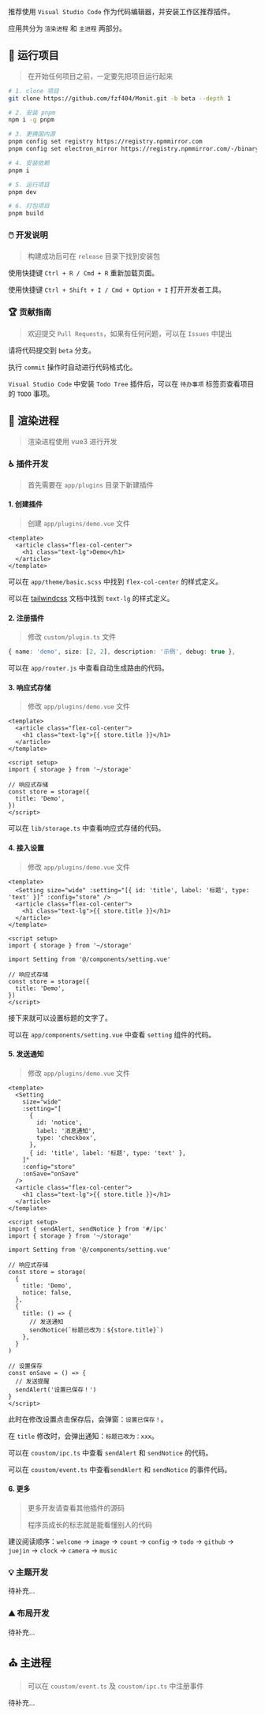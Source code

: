 <!--
 * @Author: fzf404
 * @Date: 2022-09-23 20:37:31
 * @LastEditors: fzf404 nmdfzf404@163.com
 * @LastEditTime: 2022-10-17 20:33:56
 * @Description: 开发文档
-->

推荐使用 `Visual Studio Code` 作为代码编辑器，并安装工作区推荐插件。

应用共分为 `渲染进程` 和 `主进程` 两部分。

## 🥇 运行项目

> 在开始任何项目之前，一定要先把项目运行起来

```bash
# 1. clone 项目
git clone https://github.com/fzf404/Monit.git -b beta --depth 1

# 2. 安装 pnpm
npm i -g pnpm

# 3. 更换国内源
pnpm config set registry https://registry.npmmirror.com
pnpm config set electron_mirror https://registry.npmmirror.com/-/binary/electron/

# 4. 安装依赖
pnpm i

# 5. 运行项目
pnpm dev

# 6. 打包项目
pnpm build
```

### 🖱️ 开发说明

> 构建成功后可在 `release` 目录下找到安装包

使用快捷键 `Ctrl + R / Cmd + R` 重新加载页面。

使用快捷键 `Ctrl + Shift + I / Cmd + Option + I` 打开开发者工具。

### 🏆 贡献指南

> 欢迎提交 `Pull Requests`，如果有任何问题，可以在 `Issues` 中提出

请将代码提交到 `beta` 分支。

执行 `commit` 操作时自动进行代码格式化。

`Visual Studio Code` 中安装 `Todo Tree` 插件后，可以在 `待办事项` 标签页查看项目的 `TODO` 事项。

## 🎇 渲染进程

> 渲染进程使用 vue3 进行开发

### ♿ 插件开发

> 首先需要在 `app/plugins` 目录下新建插件

#### 1. 创建插件

> 创建 `app/plugins/demo.vue` 文件

```vue
<template>
  <article class="flex-col-center">
    <h1 class="text-lg">Demo</h1>
  </article>
</template>
```

可以在 `app/theme/basic.scss` 中找到 `flex-col-center` 的样式定义。

可以在 [tailwindcss](https://tailwindcss.com/) 文档中找到 `text-lg` 的样式定义。

#### 2. 注册插件

> 修改 `custom/plugin.ts` 文件

```ts
{ name: 'demo', size: [2, 2], description: '示例', debug: true },
```

可以在 `app/router.js` 中查看自动生成路由的代码。

#### 3. 响应式存储

> 修改 `app/plugins/demo.vue` 文件

```vue
<template>
  <article class="flex-col-center">
    <h1 class="text-lg">{{ store.title }}</h1>
  </article>
</template>

<script setup>
import { storage } from '~/storage'

// 响应式存储
const store = storage({
  title: 'Demo',
})
</script>
```

可以在 `lib/storage.ts` 中查看响应式存储的代码。

#### 4. 接入设置

> 修改 `app/plugins/demo.vue` 文件

```vue
<template>
  <Setting size="wide" :setting="[{ id: 'title', label: '标题', type: 'text' }]" :config="store" />
  <article class="flex-col-center">
    <h1 class="text-lg">{{ store.title }}</h1>
  </article>
</template>

<script setup>
import { storage } from '~/storage'

import Setting from '@/components/setting.vue'

// 响应式存储
const store = storage({
  title: 'Demo',
})
</script>
```

接下来就可以设置标题的文字了。

可以在 `app/components/setting.vue` 中查看 `setting` 组件的代码。

#### 5. 发送通知

> 修改 `app/plugins/demo.vue` 文件

```vue
<template>
  <Setting
    size="wide"
    :setting="[
      {
        id: 'notice',
        label: '消息通知',
        type: 'checkbox',
      },
      { id: 'title', label: '标题', type: 'text' },
    ]"
    :config="store"
    :onSave="onSave"
  />
  <article class="flex-col-center">
    <h1 class="text-lg">{{ store.title }}</h1>
  </article>
</template>

<script setup>
import { sendAlert, sendNotice } from '#/ipc'
import { storage } from '~/storage'

import Setting from '@/components/setting.vue'

// 响应式存储
const store = storage(
  {
    title: 'Demo',
    notice: false,
  },
  {
    title: () => {
      // 发送通知
      sendNotice(`标题已改为：${store.title}`)
    },
  }
)

// 设置保存
const onSave = () => {
  // 发送提醒
  sendAlert('设置已保存！')
}
</script>
```

此时在修改设置点击保存后，会弹窗：`设置已保存！`。

在 `title` 修改时，会弹出通知：`标题已改为：xxx`。

可以在 `coustom/ipc.ts` 中查看 `sendAlert` 和 `sendNotice` 的代码。

可以在 `coustom/event.ts` 中查看`sendAlert` 和 `sendNotice` 的事件代码。

#### 6. 更多

> 更多开发请查看其他插件的源码
>
> 程序员成长的标志就是能看懂别人的代码

建议阅读顺序：`welcome` -> `image` -> `count` -> `config` -> `todo` -> `github` -> `juejin` -> `clock` -> `camera` -> `music`

### 💡 主题开发

待补充...

### ⛰️ 布局开发

待补充...

## ⛪ 主进程

> 可以在 `coustom/event.ts` 及 `coustom/ipc.ts` 中注册事件

待补充...
